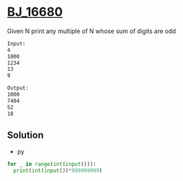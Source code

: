 # [BJ_16680](https://acmicpc.net/problem/16680)

Given N print any multiple of N whose sum of digits are odd

```txt
Input:
4
1000
1234
13
9

Output:
1000
7404
52
18
```

## Solution

* py

```py
for _ in range(int(input())):
  print(int(input())*999999999)
```
